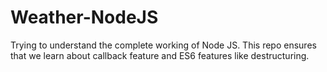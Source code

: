 # Weather-NodeJS


Trying to understand the complete working of Node JS.
This repo ensures that we learn about callback feature and ES6 features like destructuring.
